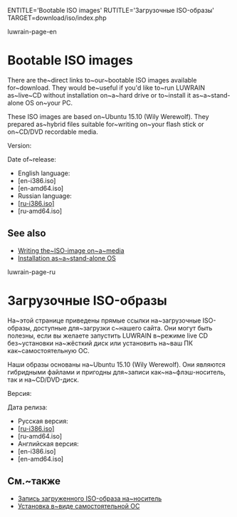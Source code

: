 
ENTITLE='Bootable ISO images'
RUTITLE='Загрузочные ISO-образы'
TARGET=download/iso/index.php

luwrain-page-en

# Bootable ISO images

There are the~direct links to~our~bootable ISO images available for~download.
They would be~useful if you'd like to~run LUWRAIN as~live~CD without installation on~a~hard drive 
or to~install it as~a~stand-alone OS on~your PC.

These ISO images are based on~Ubuntu 15.10 (Wily Werewolf).
They prepared as~hybrid files suitable for~writing 
on~your flash stick or on~CD/DVD recordable media.

Version: <?php echo lwr_version_iso();?>

Date of~release: <?php echo lwr_release_date_iso_en();?>

* English language:
 * [en-i386.iso] 
 * [en-amd64.iso]
* Russian language:
 * <a href="http://download.luwrain.org/iso/luwrain-ru-i386-<?php echo lwr_version_iso();?>.iso">[ru-i386.iso]</a>
 * [ru-amd64.iso]

## See also

* [Writing the~ISO-image on~a~media](local:writing/)
* [Installation as~a~stand-alone OS](local:/doc/user/installation/iso/)

luwrain-page-ru

# Загрузочные ISO-образы 

На~этой странице приведены прямые ссылки на~загрузочные ISO-образы,
доступные для~загрузки с~нашего сайта.
Они могут быть полезны, если вы желаете запустить LUWRAIN в~режиме live CD без~установки на~жёсткий диск 
или установить на~ваш ПК как~самостоятельную ОС.

Наши образы основаны на~Ubuntu 15.10 (Wily Werewolf).
Они являются гибридными файлами и пригодны для~записи как~на~флэш-носитель,
так и на~CD/DVD-диск.

Версия: <?php echo lwr_version_iso();?>

Дата релиза: <?php echo lwr_release_date_iso_ru();?>

* Русская версия: 
 * <a href="http://download.luwrain.org/iso/luwrain-ru-i386-<?php echo lwr_version_iso();?>.iso">[ru-i386.iso]</a>
 * [ru-amd64.iso]
* Английская версия:
 * [en-i386.iso] 
 * [en-amd64.iso]

## См.~также

* [Запись загруженного ISO-образа на~носитель](local:writing/)
* [Установка в~виде самостоятельной ОС](local:/doc/user/installation/iso/)
